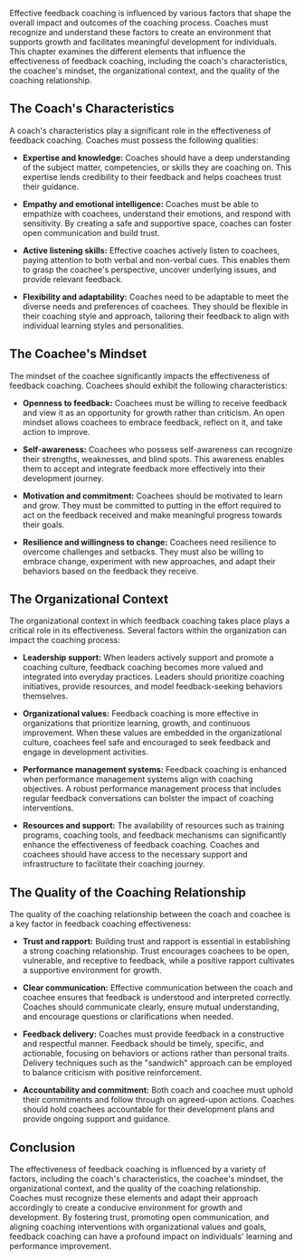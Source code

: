 
Effective feedback coaching is influenced by various factors that shape the overall impact and outcomes of the coaching process. Coaches must recognize and understand these factors to create an environment that supports growth and facilitates meaningful development for individuals. This chapter examines the different elements that influence the effectiveness of feedback coaching, including the coach's characteristics, the coachee's mindset, the organizational context, and the quality of the coaching relationship.

The Coach's Characteristics
---------------------------

A coach's characteristics play a significant role in the effectiveness of feedback coaching. Coaches must possess the following qualities:

* **Expertise and knowledge:** Coaches should have a deep understanding of the subject matter, competencies, or skills they are coaching on. This expertise lends credibility to their feedback and helps coachees trust their guidance.

* **Empathy and emotional intelligence:** Coaches must be able to empathize with coachees, understand their emotions, and respond with sensitivity. By creating a safe and supportive space, coaches can foster open communication and build trust.

* **Active listening skills:** Effective coaches actively listen to coachees, paying attention to both verbal and non-verbal cues. This enables them to grasp the coachee's perspective, uncover underlying issues, and provide relevant feedback.

* **Flexibility and adaptability:** Coaches need to be adaptable to meet the diverse needs and preferences of coachees. They should be flexible in their coaching style and approach, tailoring their feedback to align with individual learning styles and personalities.

The Coachee's Mindset
---------------------

The mindset of the coachee significantly impacts the effectiveness of feedback coaching. Coachees should exhibit the following characteristics:

* **Openness to feedback:** Coachees must be willing to receive feedback and view it as an opportunity for growth rather than criticism. An open mindset allows coachees to embrace feedback, reflect on it, and take action to improve.

* **Self-awareness:** Coachees who possess self-awareness can recognize their strengths, weaknesses, and blind spots. This awareness enables them to accept and integrate feedback more effectively into their development journey.

* **Motivation and commitment:** Coachees should be motivated to learn and grow. They must be committed to putting in the effort required to act on the feedback received and make meaningful progress towards their goals.

* **Resilience and willingness to change:** Coachees need resilience to overcome challenges and setbacks. They must also be willing to embrace change, experiment with new approaches, and adapt their behaviors based on the feedback they receive.

The Organizational Context
--------------------------

The organizational context in which feedback coaching takes place plays a critical role in its effectiveness. Several factors within the organization can impact the coaching process:

* **Leadership support:** When leaders actively support and promote a coaching culture, feedback coaching becomes more valued and integrated into everyday practices. Leaders should prioritize coaching initiatives, provide resources, and model feedback-seeking behaviors themselves.

* **Organizational values:** Feedback coaching is more effective in organizations that prioritize learning, growth, and continuous improvement. When these values are embedded in the organizational culture, coachees feel safe and encouraged to seek feedback and engage in development activities.

* **Performance management systems:** Feedback coaching is enhanced when performance management systems align with coaching objectives. A robust performance management process that includes regular feedback conversations can bolster the impact of coaching interventions.

* **Resources and support:** The availability of resources such as training programs, coaching tools, and feedback mechanisms can significantly enhance the effectiveness of feedback coaching. Coaches and coachees should have access to the necessary support and infrastructure to facilitate their coaching journey.

The Quality of the Coaching Relationship
----------------------------------------

The quality of the coaching relationship between the coach and coachee is a key factor in feedback coaching effectiveness:

* **Trust and rapport:** Building trust and rapport is essential in establishing a strong coaching relationship. Trust encourages coachees to be open, vulnerable, and receptive to feedback, while a positive rapport cultivates a supportive environment for growth.

* **Clear communication:** Effective communication between the coach and coachee ensures that feedback is understood and interpreted correctly. Coaches should communicate clearly, ensure mutual understanding, and encourage questions or clarifications when needed.

* **Feedback delivery:** Coaches must provide feedback in a constructive and respectful manner. Feedback should be timely, specific, and actionable, focusing on behaviors or actions rather than personal traits. Delivery techniques such as the "sandwich" approach can be employed to balance criticism with positive reinforcement.

* **Accountability and commitment:** Both coach and coachee must uphold their commitments and follow through on agreed-upon actions. Coaches should hold coachees accountable for their development plans and provide ongoing support and guidance.

Conclusion
----------

The effectiveness of feedback coaching is influenced by a variety of factors, including the coach's characteristics, the coachee's mindset, the organizational context, and the quality of the coaching relationship. Coaches must recognize these elements and adapt their approach accordingly to create a conducive environment for growth and development. By fostering trust, promoting open communication, and aligning coaching interventions with organizational values and goals, feedback coaching can have a profound impact on individuals' learning and performance improvement.
